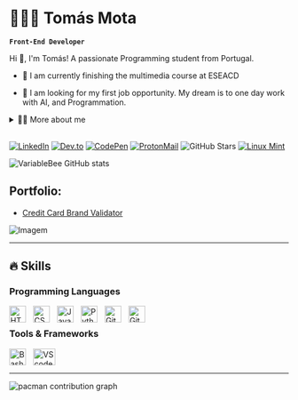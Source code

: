 <!-- Header -->
# 👨🏼‍💻 Tomás Mota
**`Front-End Developer`**

<!-- Presentation -->
<p>
  Hi 👋, I'm Tomás! A passionate Programming student from Portugal.

  - 🌱 I am currently finishing the multimedia course at ESEACD

  - 🔭 I am looking for my first job opportunity. My dream is to one day work with AI, and Programmation.
</p>

<!-- Dropdown -->
<details>
  <summary>👨‍💻 More about me</summary>

  - 💬 I am 16 years old, currently living in Portugal. I have fluency in Portuguese/English and have experience with HYML, CSS, JavaSript, and Python.

  - ⚡ I enjoy reading, whether it's a good book, manga, or comics, as well as watching movies and playing games! I believe that our personal interests contribute to a more refined perception of things and problem-solving. \o/
</details>

<br>

[![LinkedIn](https://img.shields.io/badge/LinkedIn-0077B5?style=for-the-badge&logo=linkedin&logoColor=white)](https://tomasmotadev.lnk.to/linkedin)
[![Dev.to](https://img.shields.io/badge/dev.to-0A0A0A?style=for-the-badge&logo=devdotto&logoColor=white)](https://tomasmotadev.lnk.to/devto)
[![CodePen](https://img.shields.io/badge/Codepen-000000?style=for-the-badge&logo=codepen&logoColor=white)](https://tomasmotadev.lnk.to/codepen)
[![ProtonMail](https://img.shields.io/badge/ProtonMail-8B89CC?style=for-the-badge&logo=protonmail&logoColor=white)](mailto:tomasmotadev@proton.me)
![GitHub Stars](https://custom-icon-badges.demolab.com/github/stars/tomasmotadev?color=ffffff&style=for-the-badge&labelColor=000000&logo=star")
[![Linux Mint](https://img.shields.io/badge/Linux_Mint-87CF3E?style=for-the-badge&logo=linux-mint&logoColor=white)](https://lnk.to/tomasmotadev)
<!-- [![Instagram](https://img.shields.io/badge/Instagram-E4405F?style=for-the-badge&logo=instagram&logoColor=white)](https://www.instagram.com/tomasmotadev/) 
![Git Hub Followers](https://custom-icon-badges.demolab.com/github/followers/tomasmotadev?color=ffffff&labelColor=000000&style=for-the-badge&logo=github&label=Followers&logoColor=white") -->

<!-- GithubStats -->
![VariableBee GitHub stats](https://github-readme-stats.vercel.app/api?username=tomasmotadev&show_icons=true&theme=dark)

<!-- Portfolio -->
## Portfolio:
- [Credit Card Brand Validator](https://github.com/tomasmotadev/credit-card-brand-validator)

<!-- GIF -->
<p align="left">
  <img align="center" src="https://github.com/VariableBee/VariableBee/assets/77739311/4e9f41af-6b57-49a7-b15a-74322e96b4d7" alt="Imagem">
</p>

---

## 🔥 Skills
<!-- Skills: Programming Languages -->
  <div style="flex-basis: 48%;">
    <h3>Programming Languages</h3>
<img align="left" alt="HTML" width="30px" style="padding-right:10px;" src="https://cdn.jsdelivr.net/gh/devicons/devicon/icons/html5/html5-plain.svg" />
<img align="left" alt="CSS" width="30px" style="padding-right:10px;" src="https://cdn.jsdelivr.net/gh/devicons/devicon/icons/css3/css3-plain.svg" />
<img align="left" alt="JavaScript" width="30px" style="padding-right:10px;" src="https://cdn.jsdelivr.net/gh/devicons/devicon/icons/javascript/javascript-plain.svg" />
<img align="left" alt="Python" width="30px" style="padding-right:10px;" src="https://cdn.jsdelivr.net/gh/devicons/devicon/icons/python/python-plain.svg" />
<img align="left" alt="Git" width="30px" style="padding-right:10px;" src="https://cdn.jsdelivr.net/gh/devicons/devicon/icons/git/git-original.svg" />
<img align="left" alt="GitHub" width="30px" style="padding-right:10px;" src="https://cdn.jsdelivr.net/gh/devicons/devicon/icons/github/github-original.svg" />
<br />
</div>

  <!-- Skills: Tools & Frameworks -->
  <div style="flex-basis: 48%;">
    <h3>Tools & Frameworks</h3>
    <img align="center" alt="VScode" height="30" width="40" src="https://cdn.jsdelivr.net/gh/devicons/devicon/icons/vscode/vscode-original.svg">
    <img align="left" alt="Bash" width="30px" style="padding-right:10px;" src="https://cdn.jsdelivr.net/gh/devicons/devicon/icons/bash/bash-original.svg" />
</div>

---

<picture>
  <source media="(prefers-color-scheme: dark)" srcset="https://raw.githubusercontent.com/tomasmotadev/tomasmotadev/output/pacman-contribution-graph-dark.svg">
  <source media="(prefers-color-scheme: light)" srcset="https://raw.githubusercontent.com/tomasmotadev/tomasmotadev/output/pacman-contribution-graph.svg">
  <img alt="pacman contribution graph" src="https://raw.githubusercontent.com/tomasmotadev/tomasmotadev/.github/workflows/pacman.yml">
</picture>
